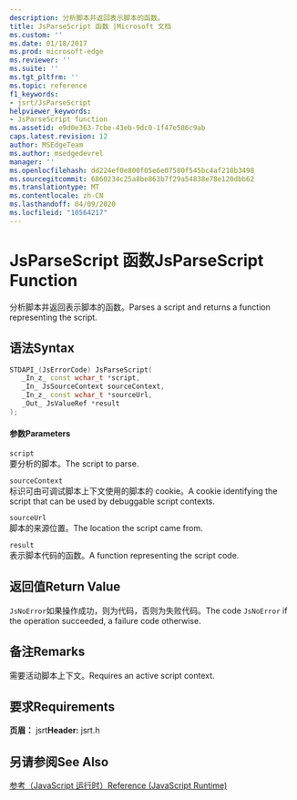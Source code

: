 ```yaml
---
description: 分析脚本并返回表示脚本的函数。
title: JsParseScript 函数 |Microsoft 文档
ms.custom: ''
ms.date: 01/18/2017
ms.prod: microsoft-edge
ms.reviewer: ''
ms.suite: ''
ms.tgt_pltfrm: ''
ms.topic: reference
f1_keywords:
- jsrt/JsParseScript
helpviewer_keywords:
- JsParseScript function
ms.assetid: e9d0e363-7cbe-43eb-9dc0-1f47e586c9ab
caps.latest.revision: 12
author: MSEdgeTeam
ms.author: msedgedevrel
manager: ''
ms.openlocfilehash: dd224ef0e800f05e6e07580f545bc4af218b3498
ms.sourcegitcommit: 6860234c25a8be863b7f29a54838e78e120dbb62
ms.translationtype: MT
ms.contentlocale: zh-CN
ms.lasthandoff: 04/09/2020
ms.locfileid: "10564217"
---
```

# <span data-ttu-id="7212c-103">JsParseScript 函数</span><span class="sxs-lookup"><span data-stu-id="7212c-103">JsParseScript Function</span></span>
<span data-ttu-id="7212c-104">分析脚本并返回表示脚本的函数。</span><span class="sxs-lookup"><span data-stu-id="7212c-104">Parses a script and returns a function representing the script.</span></span>  
  
## <span data-ttu-id="7212c-105">语法</span><span class="sxs-lookup"><span data-stu-id="7212c-105">Syntax</span></span>  
  
```cpp  
STDAPI_(JsErrorCode) JsParseScript(  
   _In_z_ const wchar_t *script,  
   _In_ JsSourceContext sourceContext,  
   _In_z_ const wchar_t *sourceUrl,  
   _Out_ JsValueRef *result  
);  
```  
  
#### <span data-ttu-id="7212c-106">参数</span><span class="sxs-lookup"><span data-stu-id="7212c-106">Parameters</span></span>  
 `script`  
 <span data-ttu-id="7212c-107">要分析的脚本。</span><span class="sxs-lookup"><span data-stu-id="7212c-107">The script to parse.</span></span>  
  
 `sourceContext`  
 <span data-ttu-id="7212c-108">标识可由可调试脚本上下文使用的脚本的 cookie。</span><span class="sxs-lookup"><span data-stu-id="7212c-108">A cookie identifying the script that can be used by debuggable script contexts.</span></span>  
  
 `sourceUrl`  
 <span data-ttu-id="7212c-109">脚本的来源位置。</span><span class="sxs-lookup"><span data-stu-id="7212c-109">The location the script came from.</span></span>  
  
 `result`  
 <span data-ttu-id="7212c-110">表示脚本代码的函数。</span><span class="sxs-lookup"><span data-stu-id="7212c-110">A function representing the script code.</span></span>  
  
## <span data-ttu-id="7212c-111">返回值</span><span class="sxs-lookup"><span data-stu-id="7212c-111">Return Value</span></span>  
 <span data-ttu-id="7212c-112">`JsNoError`如果操作成功，则为代码，否则为失败代码。</span><span class="sxs-lookup"><span data-stu-id="7212c-112">The code `JsNoError` if the operation succeeded, a failure code otherwise.</span></span>  
  
## <span data-ttu-id="7212c-113">备注</span><span class="sxs-lookup"><span data-stu-id="7212c-113">Remarks</span></span>  
 <span data-ttu-id="7212c-114">需要活动脚本上下文。</span><span class="sxs-lookup"><span data-stu-id="7212c-114">Requires an active script context.</span></span>  
  
## <span data-ttu-id="7212c-115">要求</span><span class="sxs-lookup"><span data-stu-id="7212c-115">Requirements</span></span>  
 <span data-ttu-id="7212c-116">**页眉：** jsrt</span><span class="sxs-lookup"><span data-stu-id="7212c-116">**Header:** jsrt.h</span></span>  
  
## <span data-ttu-id="7212c-117">另请参阅</span><span class="sxs-lookup"><span data-stu-id="7212c-117">See Also</span></span>  
 [<span data-ttu-id="7212c-118">参考（JavaScript 运行时）</span><span class="sxs-lookup"><span data-stu-id="7212c-118">Reference (JavaScript Runtime)</span></span>](../chakra-hosting/reference-javascript-runtime.md)